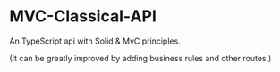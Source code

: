 # MVC-Classical-API

An TypeScript api with Solid & MvC principles.

(It can be greatly improved by adding business rules and other routes.)
